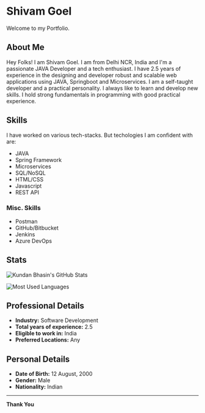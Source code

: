 
# Shivam Goel

Welcome to my Portfolio.

## About Me

Hey Folks! I am Shivam Goel. I am from Delhi NCR, India and I'm a passionate JAVA Developer and a tech enthusiast. I have 2.5 years of experience in the designing and developer robust and scalable web applications using JAVA, Springboot and Microservices. I am a self-taught developer and a practical personality. I always like to learn and develop new skills. I hold strong fundamentals in programming with good practical experience.

## Skills

I have worked on various tech-stacks. But techologies I am confident with are:

- JAVA
- Spring Framework
- Microservices
- SQL/NoSQL
- HTML/CSS
- Javascript
- REST API

### Misc. Skills

- Postman
- GitHub/Bitbucket
- Jenkins
- Azure DevOps

## Stats

![Kundan Bhasin's GitHub Stats](https://github-readme-stats.vercel.app/api?username=kundanb&theme=radical)

![Most Used Languages](https://github-readme-stats.vercel.app/api/top-langs?username=kundanb&layout=compact&theme=radical)

## Professional Details

- **Industry:** Software Development
- **Total years of experience:** 2.5
- **Eligible to work in:** India
- **Preferred Locations:** Any

## Personal Details

- **Date of Birth:** 12 August, 2000
- **Gender:** Male
- **Nationality:** Indian

---

**Thank You**
